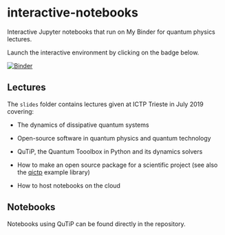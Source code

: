 # interactive-notebooks
Interactive Jupyter notebooks that run on My Binder for quantum physics lectures.

Launch the interactive environment by clicking on the badge below.

[![Binder](https://mybinder.org/badge_logo.svg)](https://mybinder.org/v2/gh/nathanshammah/interactive-notebooks/master)


## Lectures 

The `slides` folder contains lectures given at ICTP Trieste in July 2019 covering:

- The dynamics of dissipative quantum systems

- Open-source software in quantum physics and quantum technology

- QuTiP, the Quantum Tooolbox in Python and its dynamics solvers

- How to make an open source package for a scientific project (see also the [qictp](https://github.com/nathanshammah/qictp) example library)

- How to host notebooks on the cloud

## Notebooks 

Notebooks using QuTiP can be found directly in the repository. 
